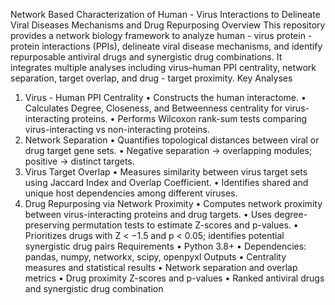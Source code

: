 Network Based Characterization of Human - Virus Interactions to Delineate Viral Diseases Mechanisms and Drug Repurposing
Overview
This repository provides a network biology framework to analyze human - virus protein - protein interactions (PPIs), delineate viral disease mechanisms, and identify repurposable antiviral drugs and synergistic drug combinations. It integrates multiple analyses including virus–human PPI centrality, network separation, target overlap, and drug - target proximity.
Key Analyses
1. Virus - Human PPI Centrality
•	Constructs the human interactome.
•	Calculates Degree, Closeness, and Betweenness centrality for virus-interacting proteins.
•	Performs Wilcoxon rank-sum tests comparing virus-interacting vs non-interacting proteins.
2. Network Separation
•	Quantifies topological distances between viral or drug target gene sets.
•	Negative separation → overlapping modules; positive → distinct targets.
3. Virus Target Overlap
•	Measures similarity between virus target sets using Jaccard Index and Overlap Coefficient.
•	Identifies shared and unique host dependencies among different viruses.
4. Drug Repurposing via Network Proximity
•	Computes network proximity between virus-interacting proteins and drug targets.
•	Uses degree-preserving permutation tests to estimate Z-scores and p-values.
•	Prioritizes drugs with Z < −1.5 and p < 0.05; identifies potential synergistic drug pairs 
Requirements
•	Python 3.8+
•	Dependencies: pandas, numpy, networkx, scipy, openpyxl
Outputs
•	Centrality measures and statistical results
•	Network separation and overlap metrics
•	Drug proximity Z-scores and p-values
•	Ranked antiviral drugs and synergistic drug combination

